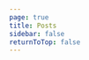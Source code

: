 ```yaml
---
page: true
title: Posts
sidebar: false
returnToTop: false
---
```


<script>
import { defineAsyncComponent } from 'vue'
import TOC from './TOC.vue'

export default {
  components: {
    TOC
  }
}
</script>

<TOC />
